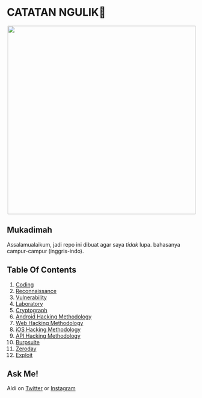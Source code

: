 # CATATAN NGULIK:rocket:

<p align="center"><img src="https://user-images.githubusercontent.com/52058660/89849631-14093c80-dbb3-11ea-9e04-a67d5758b904.jpg" width="500"></p>

## Mukadimah
Assalamualaikum, jadi repo ini dibuat agar saya *tidak* lupa. bahasanya campur-campur (inggris-indo).

## Table Of Contents
1. [Coding](https://github.com/acvn/catngul/blob/master/code.md)
2. [Reconnaissance](https://github.com/acvn/b3lajar/blob/master/rekon)
3. [Vulnerability](https://github.com/acvn/b3lajar/blob/master/vuln)
4. [Laboratory](https://github.com/acvn/b3lajar/blob/master/lab)
5. [Cryptograph](https://github.com/acvn/b3lajar/blob/master/crypto.md)
6. [Android Hacking Methodology](https://github.com/acvn/b3lajar/blob/master/android-hacking.md)
7. [Web Hacking Methodology](https://github.com/acvn/b3lajar/blob/master/webhack.md)
8. [iOS Hacking Methodology](https://github.com/acvn/b3lajar/blob/master/ioshack.md)
9. [API Hacking Methodology](https://github.com/acvn/catngul/blob/master/apihack.md)
10. [Burpsuite](https://github.com/acvn/catngul/blob/master/burp.md)
11. [Zeroday](https://github.com/aldisat/catngul/blob/master/zeroday.md)
12. [Exploit](https://github.com/aldisat/catngul/blob/master/exploit.md)
   
## Ask Me!
Aldi on [Twitter](https://twitter.com/aldi__satria) or [Instagram](https://www.instagram.com/aldi___satria/)
